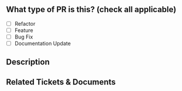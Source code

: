 ## What type of PR is this? (check all applicable)

- [ ] Refactor
- [ ] Feature
- [ ] Bug Fix
- [ ] Documentation Update

## Description

## Related Tickets & Documents


